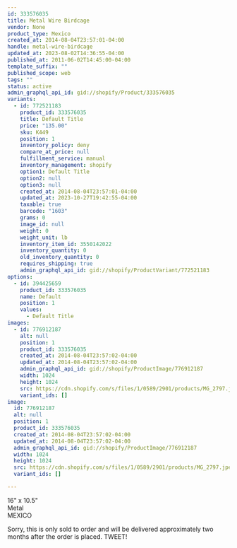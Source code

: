 ```yaml
---
id: 333576035
title: Metal Wire Birdcage
vendor: None
product_type: Mexico
created_at: 2014-08-04T23:57:01-04:00
handle: metal-wire-birdcage
updated_at: 2023-08-02T14:36:55-04:00
published_at: 2011-06-02T14:45:00-04:00
template_suffix: ""
published_scope: web
tags: ""
status: active
admin_graphql_api_id: gid://shopify/Product/333576035
variants:
  - id: 772521183
    product_id: 333576035
    title: Default Title
    price: "135.00"
    sku: K449
    position: 1
    inventory_policy: deny
    compare_at_price: null
    fulfillment_service: manual
    inventory_management: shopify
    option1: Default Title
    option2: null
    option3: null
    created_at: 2014-08-04T23:57:01-04:00
    updated_at: 2023-10-27T19:42:55-04:00
    taxable: true
    barcode: "1603"
    grams: 0
    image_id: null
    weight: 0
    weight_unit: lb
    inventory_item_id: 3550142022
    inventory_quantity: 0
    old_inventory_quantity: 0
    requires_shipping: true
    admin_graphql_api_id: gid://shopify/ProductVariant/772521183
options:
  - id: 394425659
    product_id: 333576035
    name: Default
    position: 1
    values:
      - Default Title
images:
  - id: 776912187
    alt: null
    position: 1
    product_id: 333576035
    created_at: 2014-08-04T23:57:02-04:00
    updated_at: 2014-08-04T23:57:02-04:00
    admin_graphql_api_id: gid://shopify/ProductImage/776912187
    width: 1024
    height: 1024
    src: https://cdn.shopify.com/s/files/1/0589/2901/products/MG_2797.jpeg?v=1407211022
    variant_ids: []
image:
  id: 776912187
  alt: null
  position: 1
  product_id: 333576035
  created_at: 2014-08-04T23:57:02-04:00
  updated_at: 2014-08-04T23:57:02-04:00
  admin_graphql_api_id: gid://shopify/ProductImage/776912187
  width: 1024
  height: 1024
  src: https://cdn.shopify.com/s/files/1/0589/2901/products/MG_2797.jpeg?v=1407211022
  variant_ids: []

---
```


16" x 10.5"  
Metal  
MEXICO

Sorry, this is only sold to order and will be delivered approximately two months after the order is placed. TWEET!